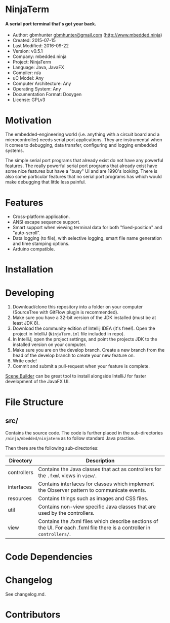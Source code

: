 
NinjaTerm
=========

#### A serial port terminal that's got your back.


- Author: gbmhunter <gbmhunter@gmail.com> (http://www.mbedded.ninja)
- Created: 2015-07-15
- Last Modified: 2016-09-22
- Version: v0.5.1
- Company: mbedded.ninja
- Project: NinjaTerm
- Language: Java, JavaFX
- Compiler: n/a
- uC Model: Any
- Computer Architecture: Any
- Operating System: Any
- Documentation Format: Doxygen
- License: GPLv3

Motivation
==========

The embedded-engineering world (i.e. anything with a circuit board and a microcontroller) needs serial port applications. They are instrumental when it comes to debugging, data transfer, configuring and logging embedded systems.

The simple serial port programs that already exist do not have any powerful features. The really powerful serial port programs that already exist have some nice features but have a "busy" UI and are 1990's looking. There is also some particular features that no serial port programs has which would make debugging that little less painful.  

Features
========

- Cross-platform application.
- ANSI escape sequence support.
- Smart support when viewing terminal data for both "fixed-position" and "auto-scroll".
- Data logging (to file), with selective logging, smart file name generation and time stamping options.
- Arduino compatible.

Installation
============



Developing
==========

1. Download/clone this repository into a folder on your computer (SourceTree with GitFlow plugin is recommended).
2. Make sure you have a 32-bit version of the JDK installed (must be at least JDK 8).
3. Download the community edition of Intellij IDEA (it's free!). Open the project in IntelliJ (`NinjaTerm.iml` file included in repo).
4. In IntelliJ, open the project settings, and point the projects JDK to the installed version on your computer.
5. Make sure you are on the develop branch. Create a new branch from the head of the develop branch to create your new feature on.
6. Write code!
7. Commit and submit a pull-request when your feature is complete.

[Scene Builder](http://gluonhq.com/labs/scene-builder/) can be great tool to install alongside IntelliJ for faster development of the JavaFX UI.

File Structure 
==============



src/
----

Contains the source code. The code is further placed in the sub-directories `/ninja/mbedded/ninjaterm` as to follow standard Java practise.

Then there are the following sub-directories:

| Directory    | Description                                                                                                                 |
| ------------ | --------------------------------------------------------------------------------------------------------------------------- |
| controllers  | Contains the Java classes that act as controllers for the `.fxml` views in `view/`.                                         |
| interfaces   | Contains interfaces for classes which implement the Observer pattern to communicate events.                                 |
| resources    | Contains things such as images and CSS files.                                                                               |
| util         | Contains non-view specific Java classes that are used by the controllers.                                                   |
| view         | Contains the .fxml files which describe sections of the UI. For each .fxml file there is a controller in `controllers/`.    |


Code Dependencies
=================



Changelog
=========

See changelog.md.

Contributors
============
